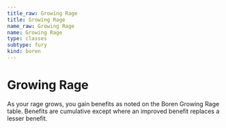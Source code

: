 ```yaml
---
title_raw: Growing Rage
title: Growing Rage
name_raw: Growing Rage
name: Growing Rage
type: classes
subtype: fury
kind: boren
---
```


# Growing Rage

As your rage grows, you gain benefits as noted on the Boren Growing Rage table. Benefits are cumulative except where an improved benefit replaces a lesser benefit.
